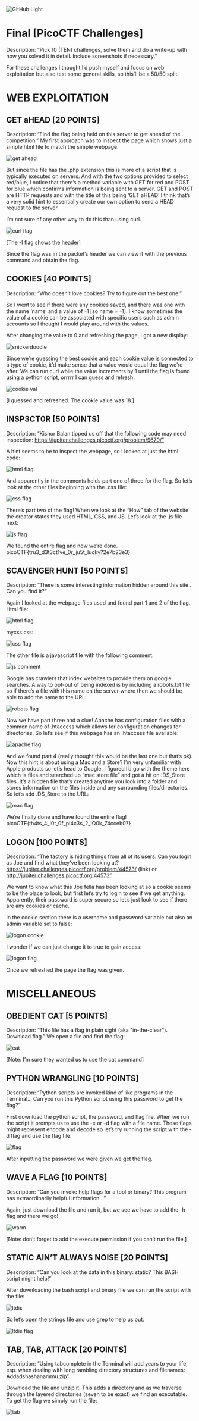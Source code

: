 ![GitHub Light](https://github.com/github-light.png#gh-dark-mode-only)

# **Final \[PicoCTF Challenges\]**

Description: “Pick 10 (TEN) challenges, solve them and do a write-up with how you solved it in detail. Include screenshots if necessary.”

For these challenges I thought I’d push myself and focus on web exploitation but also test some general skills, so this’ll be a 50/50 split.

# **WEB EXPLOITATION**
## **GET aHEAD \[20 POINTS\]**
Description: “Find the flag being held on this server to get ahead of the competition.”
My first approach was to inspect the page which shows just a simple html file to match the simple webpage.

![get ahead](https://github.com/Tarroyo-rgb/CSCI_17_SP22/blob/main/Images/FINAL/%5B1%5D%20get%20ahead.png)

But since the file has the .php extension this is more of a script that is typically executed on servers. And with the two options provided to select red/blue, I notice that there’s a method variable with GET for red and POST for blue which confirms information is being sent to a server. GET and POST are HTTP requests and with the title of this being ‘GET aHEAD’ I think that’s a very solid hint to essentially create our own option to send a HEAD request to the server. 

I’m not sure of any other way to do this than using curl.

![curl flag](https://github.com/Tarroyo-rgb/CSCI_17_SP22/blob/main/Images/FINAL/%5B2%5D%20curl%20flag.jpg)

\[The -I flag shows the header\]

Since the flag was in the packet’s header we can view it with the previous command and obtain the flag.

## **COOKIES \[40 POINTS\]**
Description: “Who doesn’t love cookies? Try to figure out the best one.”

So I went to see if there were any cookies saved, and there was one with the name ‘name’ and a value of -1 \[so name = -1\]. I know sometimes the value of a cookie can be associated with specific users such as admin accounts so I thought I would play around with the values.

After changing the value to 0 and refreshing the page, I got a new display:

![snickerdoodle](https://github.com/Tarroyo-rgb/CSCI_17_SP22/blob/main/Images/FINAL/%5B3%5D%20snickerdoodle.jpg)

Since we’re guessing the best cookie and each cookie value is connected to a type of cookie, it’d make sense that a value would equal the flag we’re after. We can run curl while the value increments by 1 until the flag is found using a python script, orrrrr I can guess and refresh.

![cookie val](https://github.com/Tarroyo-rgb/CSCI_17_SP22/blob/main/Images/FINAL/%5B4%5D%20cookie%20value%20flag.jpg)

\[I guessed and refreshed. The cookie value was 18.\]

## **INSP3CT0R \[50 POINTS\]**
Description: “Kishor Balan tipped us off that the following code may need inspection: https://jupiter.challenges.picoctf.org/problem/9670/”

A hint seems to be to inspect the webpage, so I looked at just the html code:

![html flag](https://github.com/Tarroyo-rgb/CSCI_17_SP22/blob/main/Images/FINAL/%5B5%5D%20html%20flag.jpg)

And apparently in the comments holds part one of three for the flag. So let’s look at the other files beginning with the .css file:

![css flag](https://github.com/Tarroyo-rgb/CSCI_17_SP22/blob/main/Images/FINAL/%5B6%5D%20css%20flag.jpg)

There’s part two of the flag! When we look at the “How” tab of the website the creator states they used HTML, CSS, and JS. Let’s look at the .js file next:

![js flag](https://github.com/Tarroyo-rgb/CSCI_17_SP22/blob/main/Images/FINAL/%5B7%5D%20js%20flag.jpg)

We found the entire flag and now we’re done.
picoCTF{tru3_d3t3ct1ve_0r_ju5t_lucky?2e7b23e3}

## **SCAVENGER HUNT \[50 POINTS\]**
Description: “There is some interesting information hidden around this site <link>. Can you find it?”

Again I looked at the webpage files used and found part 1 and 2 of the flag.
Html file:

![html flag](https://github.com/Tarroyo-rgb/CSCI_17_SP22/blob/main/Images/FINAL/%5B8%5D%20html%20flag.jpg)

mycss.css:

![css flag](https://github.com/Tarroyo-rgb/CSCI_17_SP22/blob/main/Images/FINAL/%5B9%5D%20css%20flag.jpg)

The other file is a javascript file with the following comment:

![js comment](https://github.com/Tarroyo-rgb/CSCI_17_SP22/blob/main/Images/FINAL/%5B10%5D%20js%20comment.jpg)

Google has crawlers that index websites to provide them on google searches. A way to opt-out of being indexed is by including a robots.txt file so if there’s a file with this name on the server where then we should be able to add the name to the URL:

![robots flag](https://github.com/Tarroyo-rgb/CSCI_17_SP22/blob/main/Images/FINAL/%5B11%5D%20robots%20flag.jpg)

Now we have part three and a clue! Apache has configuration files with a common name of .htaccess which allows for configuration changes for directories. So let’s see if this webpage has an .htaccess file available:

![apache flag](https://github.com/Tarroyo-rgb/CSCI_17_SP22/blob/main/Images/FINAL/%5B12%5D%20apache%20flag.jpg)

And we found part 4 (really thought this would be the last one but that’s ok). Now this hint is about using a Mac and a Store? I’m very unfamiliar with Apple products so let’s head to Google. I figured I’d go with the theme here which is files and searched up “mac store file” and got a hit on .DS_Store files. It’s a hidden file that’s created anytime you look into a folder and stores information on the files inside and any surrounding files/directories.
So let’s add .DS_Store to the URL:

![mac flag](https://github.com/Tarroyo-rgb/CSCI_17_SP22/blob/main/Images/FINAL/%5B13%5D%20mac%20flag.jpg)

We’re finally done and have found the entire flag!
picoCTF{th4ts_4_l0t_0f_pl4c3s_2_lO0k_74cceb07}

## **LOGON \[100 POINTS\]**
Description: “The factory is hiding things from all of its users. Can you login as Joe and find what they've been looking at? https://jupiter.challenges.picoctf.org/problem/44573/ (link) or http://jupiter.challenges.picoctf.org:44573”

We want to know what this Joe fella has been looking at so a cookie seems to be the place to look, but first let’s try to login to see if we get anything. Apparently, their password is super secure so let’s just look to see if there are any cookies or cache.

In the cookie section there is a username and password variable but also an admin variable set to false:

![logon cookie](https://github.com/Tarroyo-rgb/CSCI_17_SP22/blob/main/Images/FINAL/%5B14%5D%20logon%20cookie.jpg)

I wonder if we can just change it to true to gain access:

![logon flag](https://github.com/Tarroyo-rgb/CSCI_17_SP22/blob/main/Images/FINAL/%5B15%5D%20logon%20flag.jpg)

Once we refreshed the page the flag was given.

# **MISCELLANEOUS**
## **OBEDIENT CAT \[5 POINTS\]**
Description: “This file has a flag in plain sight (aka "in-the-clear"). Download flag.”
We open a file and find the flag:

![cat](https://github.com/Tarroyo-rgb/CSCI_17_SP22/blob/main/Images/FINAL/%5Bobedient%20cat%5D%20flag%20file.jpg)

\[Note: I’m sure they wanted us to use the cat command\]
## **PYTHON WRANGLING \[10 POINTS\]**
Description: “Python scripts are invoked kind of like programs in the Terminal... Can you run this Python script using this password to get the flag?”

First download the python script, the password, and flag file. When we run the script it prompts us to use the -e or -d flag with a file name. These flags might represent encode and decode so let’s try running the script with the -d flag and use the flag file:

![flag](https://github.com/Tarroyo-rgb/CSCI_17_SP22/blob/main/Images/FINAL/%5Bpython%20wr%5D%20flag.jpg)

After inputting the password we were given we get the flag.

## **WAVE A FLAG \[10 POINTS\]**
Description: “Can you invoke help flags for a tool or binary? This program has extraordinarily helpful information...”

Again, just download the file and run it, but we see we have to add the -h flag and there we go!

![warm](https://github.com/Tarroyo-rgb/CSCI_17_SP22/blob/main/Images/FINAL/%5Bwave%20flag%5D%20warm.jpg)

\[Note: don’t forget to add the execute permission if you can’t run the file.\]

## **STATIC AIN’T ALWAYS NOISE \[20 POINTS\]**
Description: “Can you look at the data in this binary: static? This BASH script might help!”

After downloading the bash script and binary file we can run the script with the file:

![ltdis](https://github.com/Tarroyo-rgb/CSCI_17_SP22/blob/main/Images/FINAL/%5Bstatic%5D%20ltdis.jpg)

So let’s open the strings file and use grep to help us out:

![ltdis flag](https://github.com/Tarroyo-rgb/CSCI_17_SP22/blob/main/Images/FINAL/%5Bstatic%5D%20flag.jpg)

## **TAB, TAB, ATTACK \[20 POINTS\]**
Description: “Using tabcomplete in the Terminal will add years to your life, esp. when dealing with long rambling directory structures and filenames: Addadshashanammu.zip”

Download the file and unzip it. This adds a directory and as we traverse through the layered directories (seven to be exact) we find an executable. To get the flag we simply run the file:

![tab](https://github.com/Tarroyo-rgb/CSCI_17_SP22/blob/main/Images/FINAL/%5Btab%5D%20flag.jpg)
